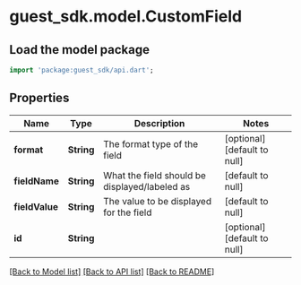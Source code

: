 # guest_sdk.model.CustomField

## Load the model package
```dart
import 'package:guest_sdk/api.dart';
```

## Properties
Name | Type | Description | Notes
------------ | ------------- | ------------- | -------------
**format** | **String** | The format type of the field | [optional] [default to null]
**fieldName** | **String** | What the field should be displayed/labeled as | [default to null]
**fieldValue** | **String** | The value to be displayed for the field | [default to null]
**id** | **String** |  | [optional] [default to null]

[[Back to Model list]](../README.md#documentation-for-models) [[Back to API list]](../README.md#documentation-for-api-endpoints) [[Back to README]](../README.md)


